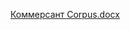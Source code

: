 [Коммерсант Corpus.docx](https://github.com/Reading-between-the-lines/Kommersant-Corpus/files/13467551/Corpus.docx)
